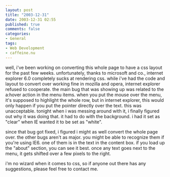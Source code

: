 ```yaml
---
layout: post
title: "2003-12-31"
date: 2003-12-31 02:55
published: true
comments: false
categories: 
- General
tags:
- Web Development
- caffeine.nu
---
```

well, i've been working on converting this whole page to have a css layout for the past few weeks.  unfortunately, thanks to microsoft and co., internet explorer 6.0 completely sucks at rendering css.  while i've had the code and layout to convert over working fine in mozilla and opera, internet explorer refused to cooperate.  the main bug that was showing up was related to the a:hover action in the menu items.  when you put the mouse over the menu, it's supposed to highlight the whole row, but in internet explorer, this would only happen if you put the pointer directly over the text.  this was unacceptable.  tonight when i was messing around with it, i finally figured out why it was doing that.  it had to do with the background.  i had it set as "clear" when IE wanted it to be set as "white".

since that bug got fixed, i figured i might as well convert the whole page over.  the other bugs aren't as major.  you might be able to recognize them if you're using IE6.  one of them is in the text in the content box.  if you load up the "about" section, you can see it best.  once any text goes next to the menu, it gets shifted over a few pixels to the right.

i'm no wizard when it comes to css, so if anyone out there has any suggestions, please feel free to contact me.
